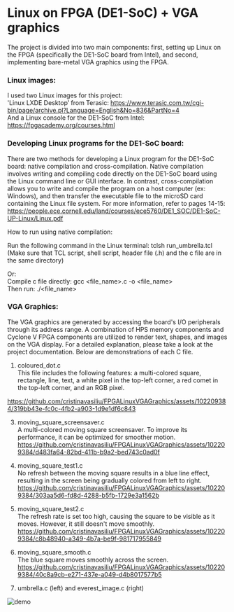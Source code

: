 # Linux on FPGA (DE1-SoC) + VGA graphics 

The project is divided into two main components: first, setting up Linux on the FPGA (specifically the DE1-SoC board from Intel), and second, implementing bare-metal VGA graphics using the FPGA.

 <h3>Linux images:</h3>

I used two Linux images for this project: <br />
'Linux LXDE Desktop’ from Terasic: https://www.terasic.com.tw/cgi-bin/page/archive.pl?Language=English&No=836&PartNo=4 <br />
And a Linux console for the DE1-SoC from Intel: https://fpgacademy.org/courses.html <br />

<h3>Developing Linux programs for the DE1-SoC board:</h3> 

There are two methods for developing a Linux program for the DE1-SoC board: native compilation and cross-compilation. Native compilation involves writing and compiling code directly on the DE1-SoC board using the Linux command line or GUI interface. In contrast, cross-compilation allows you to write and compile the program on a host computer (ex: Windows), and then transfer the executable file to the microSD card containing the Linux file system. For more information, refer to pages 14-15:
https://people.ece.cornell.edu/land/courses/ece5760/DE1_SOC/DE1-SoC-UP-Linux/Linux.pdf<br />

How to run using native compilation: <br />

Run the following command in the Linux terminal: tclsh run_umbrella.tcl <br />
(Make sure that TCL script, shell script, header file (.h) and the c file are in the same directory) <br />

Or: <br />
Compile c file directly:
gcc <file_name>.c -o <file_name> <br />
Then run: 
./<file_name> <br />

 <h3>VGA Graphics:</h3>

The VGA graphics are generated by accessing the board's I/O peripherals through its address range. A combination of HPS memory components and Cyclone V FPGA components are utilized to render text, shapes, and images on the VGA display. For a detailed explanation, please take a look at the project documentation. Below are demonstrations of each C file.  <br />

1. coloured_dot.c <br />
This file includes the following features: a multi-colored square, rectangle, line, text, a white pixel in the top-left corner, a red comet in the top-left corner, and an RGB pixel.

https://github.com/cristinavasiliu/FPGALinuxVGAGraphics/assets/102209384/319bb43e-fc0c-4fb2-a903-1d9e1df6c843  

3. moving_square_screensaver.c  <br />
A multi-colored moving square screensaver. To improve its performance, it can be optimized for smoother motion. https://github.com/cristinavasiliu/FPGALinuxVGAGraphics/assets/102209384/d483fa64-82bd-411b-b9a2-bed743c0ad0f  

4. moving_square_test1.c  <br />
No refresh between the moving square results in a blue line effect, resulting in the screen being gradually colored from left to right. https://github.com/cristinavasiliu/FPGALinuxVGAGraphics/assets/102209384/303aa5d6-fd8d-4288-b5fb-1729e3a1562b  <br />

5. moving_square_test2.c  <br />
The refresh rate is set too high, causing the square to be visible as it moves. However, it still doesn't move smoothly. https://github.com/cristinavasiliu/FPGALinuxVGAGraphics/assets/102209384/c8b48940-a349-4b7a-be9f-981717955849  <br />

6. moving_square_smooth.c  <br />
The blue square moves smoothly across the screen. https://github.com/cristinavasiliu/FPGALinuxVGAGraphics/assets/102209384/40c8a9cb-e271-437e-a049-d4b8017577b5  <br />

7. umbrella.c (left) and everest_image.c (right) <br />

![demo](https://github.com/cristinavasiliu/FPGALinuxVGAGraphics/assets/102209384/f8f4df8b-80f6-414e-9ed5-08cf150f1d01)  <br />
